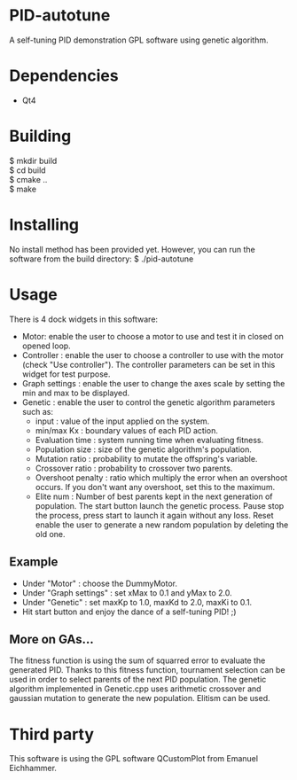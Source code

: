 PID-autotune
============

A self-tuning PID demonstration GPL software using genetic algorithm.

Dependencies
============

- Qt4

Building
============

$ mkdir build  
$ cd build  
$ cmake ..  
$ make  

Installing
============

No install method has been provided yet. However, you can run the software from the build directory:
$ ./pid-autotune

Usage
============

There is 4 dock widgets in this software:
 - Motor: enable the user to choose a motor to use and test it in closed on opened loop.
 - Controller : enable the user to choose a controller to use with the motor (check "Use controller"). The controller parameters can be set in this widget for test purpose.
 - Graph settings : enable the user to change the axes scale by setting the min and max to be displayed.
 - Genetic : enable the user to control the genetic algorithm parameters such as:
 	* input : value of the input applied on the system.
	* min/max Kx : boundary values of each PID action.
	* Evaluation time : system running time when evaluating fitness.
	* Population size : size of the genetic algorithm's population.
	* Mutation ratio : probability to mutate the offspring's variable.
	* Crossover ratio : probability to crossover two parents.
	* Overshoot penalty : ratio which multiply the error when an overshoot occurs. If you don't want any overshoot, set this to the maximum.
	* Elite num : Number of best parents kept in the next generation of population.
	The start button launch the genetic process. Pause stop the process, press start to launch it again without any loss. Reset enable the user to generate a new random population by deleting the old one.

Example
------------

- Under "Motor" : choose the DummyMotor.
- Under "Graph settings" : set xMax to 0.1 and yMax to 2.0.
- Under "Genetic" : set maxKp to 1.0, maxKd to 2.0, maxKi to 0.1.
- Hit start button and enjoy the dance of a self-tuning PID! ;)

More on GAs...
------------

The fitness function is using the sum of squarred error to evaluate the generated PID.
Thanks to this fitness function, tournament selection can be used in order to select parents of the next PID population.
The genetic algorithm implemented in Genetic.cpp uses arithmetic crossover and gaussian mutation to generate the new population.
Elitism can be used.

Third party
============

This software is using the GPL software QCustomPlot from Emanuel Eichhammer.
